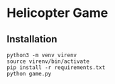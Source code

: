 # Helicopter Game


## Installation
```
python3 -m venv virenv
source virenv/bin/activate
pip install -r requirements.txt
python game.py
```